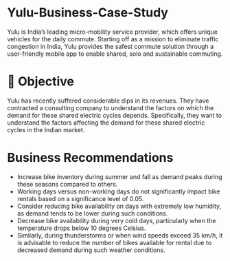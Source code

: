# Yulu-Business-Case-Study
Yulu is India’s leading micro-mobility service provider, which offers unique vehicles for the daily commute. Starting off as a mission to eliminate traffic congestion in India, Yulu provides the safest commute solution through a user-friendly mobile app to enable shared, solo and sustainable commuting.

# 🎯 Objective
Yulu has recently suffered considerable dips in its revenues. They have contracted a consulting company to understand the factors on which the demand for these shared electric cycles depends. Specifically, they want to understand the factors affecting the demand for these shared electric cycles in the Indian market.

# Business Recommendations

- Increase bike inventory during summer and fall as demand peaks during these seasons compared to others.
- Working days versus non-working days do not significantly impact bike rentals based on a significance level of 0.05.
- Consider reducing bike availability on days with extremely low humidity, as demand tends to be lower during such conditions.
- Decrease bike availability during very cold days, particularly when the temperature drops below 10 degrees Celsius.
- Similarly, during thunderstorms or when wind speeds exceed 35 km/h, it is advisable to reduce the number of bikes available for rental due to
decreased demand during such weather conditions.
